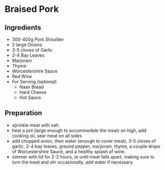 Braised Pork
============

Ingredients
-----------

* 300-400g Pork Shoulder
* 2 large Onions
* 3-5 cloves of Garlic
* 2-4 Bay Leaves
* Marjoram
* Thyme
* Worcestershire Sauce
* Red Wine
* For Serving (optional)
    * Naan Bread
    * Hard Cheese
    * Hot Sauce


Preparation
----------

* sprinkle meat with salt.
* heat a pot (large enough to accommodate the meat) on high, add cooking oil, sear meat on all sides
* add chopped onion, then water (enough to cover meat), 3-5 cloves of garlic, 2-4 bay leaves, ground pepper, marjoram, thyme, a couple drops of Worcestershire Sauce, and a healthy splash of wine.
* simmer with lid for 2-3 hours, or until meat falls apart, making sure to turn the meat and stir occasionally, add water if necessary.